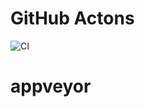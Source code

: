 # GitHub Actons

![CI](https://github.com/Natalikud/hw_ahj_5_html_forms/actions/workflows/web.yml/badge.svg)

# appveyor
